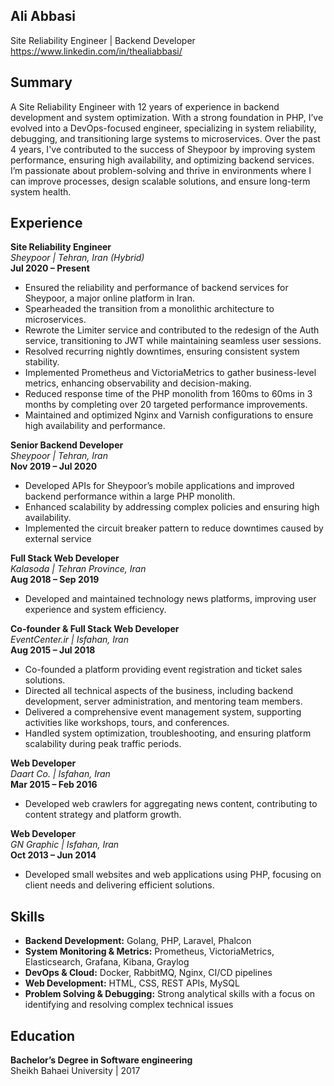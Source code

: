 
## **Ali Abbasi**  
Site Reliability Engineer | Backend Developer  
https://www.linkedin.com/in/thealiabbasi/



## **Summary**

A Site Reliability Engineer with 12 years of experience in backend development and system optimization. With a strong foundation in PHP, I’ve evolved into a DevOps-focused engineer, specializing in system reliability, debugging, and transitioning large systems to microservices. Over the past 4 years, I've contributed to the success of Sheypoor by improving system performance, ensuring high availability, and optimizing backend services. I’m passionate about problem-solving and thrive in environments where I can improve processes, design scalable solutions, and ensure long-term system health.


## **Experience**

**Site Reliability Engineer**  
_Sheypoor | Tehran, Iran (Hybrid)_  
**Jul 2020 – Present**

-   Ensured the reliability and performance of backend services for Sheypoor, a major online platform in Iran.
-   Spearheaded the transition from a monolithic architecture to microservices.
-   Rewrote the Limiter service and contributed to the redesign of the Auth service, transitioning to JWT while maintaining seamless user sessions.
-   Resolved recurring nightly downtimes, ensuring consistent system stability.
-   Implemented Prometheus and VictoriaMetrics to gather business-level metrics, enhancing observability and decision-making.
-   Reduced response time of the PHP monolith from 160ms to 60ms in 3 months by completing over 20 targeted performance improvements.
-   Maintained and optimized Nginx and Varnish configurations to ensure high availability and performance.

**Senior Backend Developer**  
_Sheypoor | Tehran, Iran_  
**Nov 2019 – Jul 2020**

-   Developed APIs for Sheypoor’s mobile applications and improved backend performance within a large PHP monolith.
-   Enhanced scalability by addressing complex policies and ensuring high availability.
-   Implemented the circuit breaker pattern to reduce downtimes caused by external service

**Full Stack Web Developer**  
_Kalasoda | Tehran Province, Iran_  
**Aug 2018 – Sep 2019**

-   Developed and maintained technology news platforms, improving user experience and system efficiency.

**Co-founder & Full Stack Web Developer**  
_EventCenter.ir | Isfahan, Iran_  
**Aug 2015 – Jul 2018**

-   Co-founded a platform providing event registration and ticket sales solutions.  
-  Directed all technical aspects of the business, including backend development, server administration, and mentoring team members.  
-   Delivered a comprehensive event management system, supporting activities like workshops, tours, and conferences.  
-   Handled system optimization, troubleshooting, and ensuring platform scalability during peak traffic periods.

**Web Developer**  
_Daart Co. | Isfahan, Iran_  
**Mar 2015 – Feb 2016**

-   Developed web crawlers for aggregating news content, contributing to content strategy and platform growth.

**Web Developer**  
_GN Graphic | Isfahan, Iran_  
**Oct 2013 – Jun 2014**

-   Developed small websites and web applications using PHP, focusing on client needs and delivering efficient solutions.


## **Skills**

-   **Backend Development:** Golang, PHP, Laravel, Phalcon
-   **System Monitoring & Metrics:** Prometheus, VictoriaMetrics, Elasticsearch, Grafana, Kibana, Graylog
-   **DevOps & Cloud:** Docker, RabbitMQ, Nginx, CI/CD pipelines
-   **Web Development:** HTML, CSS, REST APIs, MySQL
-   **Problem Solving & Debugging:** Strong analytical skills with a focus on identifying and resolving complex technical issues


## **Education**

**Bachelor’s Degree in Software engineering**  
Sheikh Bahaei University | 2017
